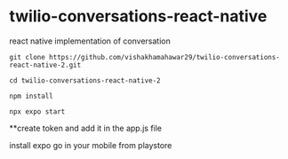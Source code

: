 # twilio-conversations-react-native
react native implementation of conversation

```
git clone https://github.com/vishakhamahawar29/twilio-conversations-react-native-2.git

cd twilio-conversations-react-native-2

npm install

npx expo start
```
**create token and add it in the app.js file

install expo go in your mobile from playstore

